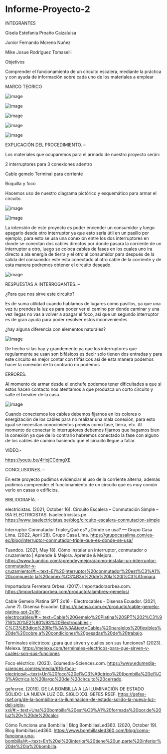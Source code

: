 # Informe-Proyecto-2

INTEGRANTES

Gisela Estefania Proaño Caizaluisa

Junior Fernando Moreno Nuñez

Mike Josue Rodríguez Tomaselli

Objetivos

Comprender el funcionamiento de un circuito escalera, mediante la práctica y con ayuda de información sobre cada uno de los materiales a emplear

MARCO TEORICO

![image](https://user-images.githubusercontent.com/116831534/213510586-5c66adc5-49e7-422e-b448-6c1d0dd1d238.png)

![image](https://user-images.githubusercontent.com/116831534/213510628-15d35be3-f409-4397-90d5-ea402d21d4ec.png)

![image](https://user-images.githubusercontent.com/116831534/213510671-052ae722-16dd-49b2-8b35-34d4c72b0ed3.png)

![image](https://user-images.githubusercontent.com/116831534/213510724-c7f62556-82df-46f3-ad95-39c6aec10637.png)

![image](https://user-images.githubusercontent.com/116831534/213510758-77458123-b757-40b6-9499-08e50fc491cc.png)

EXPLICACIÓN DEL PROCEDIMIENTO. –

Los materiales que ocuparemos para el armado de nuestro proyecto serán:

2 interruptores para  3 conexiones adentro

Cable gemelo Terminal para corriente

Boquilla y foco 

Hacemos uso de nuestro diagrama pictórico y esquemático para armar el circuito.

![image](https://user-images.githubusercontent.com/116831534/213514752-3637d19d-a448-4be6-8a36-a80177c09d36.png)

![image](https://user-images.githubusercontent.com/116831534/213510999-34f2429f-596f-4fbf-929c-478aa52dde4a.png)

La intensión de este proyecto es poder encender un consumidor y luego apagarlo desde otro interruptor ya que esto seria útil en un pasillo por ejemplo, para esto se usa una conexión entre los dos interruptores en donde se conectan dos cables directos por donde pasara la corriente de un interruptor a otro, luego se coloca cables de fases en los cuales uno ira directo a ala energía de tierra y el otro al consumidor para después de la salida del consumidor este esta conectado al otro cable de la corriente y de esta manera podremos obtener el circuito deseado.

![image](https://user-images.githubusercontent.com/116831534/213513753-532c2e64-d707-4636-a076-dc4e7a199d0b.png)

RESPUESTAS A INTERROGANTES. – 

¿Para que nos sirve este circuito?

Es de suma utilidad cuando hablamos de lugares como pasillos, ya que una vez tu prendes la luz es para poder ver el camino por donde caminar y una vez llegas no vas a volver a apagar el foco, así que un segundo interruptor es de gran ayuda para poder resolver estos inconvenientes 

¿hay alguna diferencia con elementos naturales?

![image](https://user-images.githubusercontent.com/116831534/213512369-82698fae-9006-4543-9e9d-4400c061bb7e.png)

De hecho si las hay y grandemente ya que los interruptores que regularmente se usan son bifásicos es decir solo tienen dos entradas y para este circuito es mejor contar con trifásicos así de esta manera podemos hacer la conexión de lo contrario no podemos

ERRORES.

Al momento de armar desde el enchufe podemos tener dificultades a que si estos hacen contacto nos atentamos a que produzca un corto circuito y salte el breaker de la casa.

![image](https://user-images.githubusercontent.com/116831534/213513805-d607a37f-4eb3-4c90-b82b-20f8081a8792.png)

Cuando conectemos los cables debemos fijarnos en los colores o energización de los cables para no realizar una mala conexión, para esto igual se necesitan conocimientos previos como fase, tierra, etc.
Al momento de conectar lo interruptores debemos fijarnos que hagamos bien la conexión ya que de lo contrario habremos conectado la fase con alguno de los cables de camino haciendo que  el circuito llegue a fallar.

VIDEO.-

https://youtu.be/4HojCCdmgXE

CONCLUSIONES. –

En este proyecto pudimos evidenciar el uso de la corriente alterna, además pudimos comprender el funcionamiento de un circuito que es muy común verlo en casas o edificios.

BIBLIOGRAFÍA. - 

electricistas. (2021, October 16). Circuito Escalera – Conmutación Simple – ISA ELECTRICISTAS. Isaelectricistas.pe. https://www.isaelectricistas.pe/blog/circuito-escalera-conmutacion-simple

Interruptor Conmutador Triple:¿Qué es? ¿Dónde se usa? — Grupo Casa Lima. (2022, April 28). Grupo Casa Lima. https://grupocasalima.com/es-ec/blog/interruptor-conmutador-triple-que-es-donde-se-usa/

Tuandco. (2021, May 18). Cómo instalar un interruptor, conmutador o cruzamiento | Aprende & Mejora. Aprende & Mejora. https://www.tuandco.com/aprendeymejora/como-instalar-un-interruptor-conmutador-y-cruzamiento/#:~:text=El%20interruptor%20conmutador%20est%C3%A1%20compuesto,la%20conexi%C3%B3n%20de%20la%20l%C3%A1mpara.

Importadora Ferretera Orbea. (2017). Importadoraorbea.com. https://importadoraorbea.com/producto/alambres-gemelos/

Cable Gemelo Piatina SPT 2x16 - Electrocables - Disensa Ecuador. (2021, June 7). Disensa Ecuador. https://disensa.com.ec/producto/cable-gemelo-piatina-spt-2x16-electrocables/#:~:text=Cable%20Gemelo%20Piatina%20SPT%202%C3%9716%20%E2%80%93%20Electrocables,-C%C3%B3digo%20Ref%3A%3A&text=Cables%20paralelos%20flexibles%20de%20cobre,a%20condiciones%20pesadas%20de%20trabajo.

Terminales eléctricos: ¿para qué sirven y cuáles son sus funciones? (2023). Melexa. https://melexa.com/terminales-electricos-para-que-sirven-y-cuales-son-sus-funciones

Foco eléctrico. (2023). Edumedia-Sciences.com. https://www.edumedia-sciences.com/es/media/616-foco-electrico#:~:text=Un%20foco%20el%C3%A9ctrico%20(bombilla%20el%C3%A9ctrica,lo%20largo%20del%20circuito%20cerrado.

gefesrse. (2016). DE LA BOMBILLA A LA ILUMINACIÓN DE ESTADO SÓLIDO: LA NUEVA LUZ DEL SIGLO XXI. GEFES RSEF. https://gefes-rsef.org/de-la-bombilla-a-la-iluminacion-de-estado-solido-la-nueva-luz-del-siglo-xxi/#:~:text=Una%20bombilla%20est%C3%A1%20formada%20por,de%20luz%20y%20de%20calor.

Cómo Funciona una Bombilla | Blog BombillasLed360. (2020, October 19). Blog BombillasLed360. https://www.bombillasled360.com/blog/como-funciona-una-bombilla/#:~:text=En%20el%20interior%20tiene%20un,parte%20inferior%20de%20la%20bombilla.
